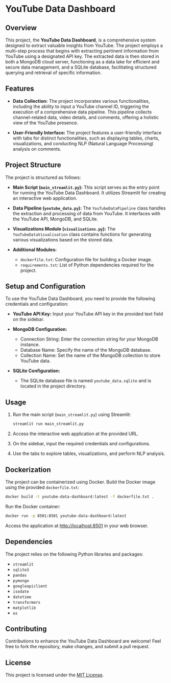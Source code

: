 # YouTube Data Dashboard

## Overview

This project, the **YouTube Data Dashboard**, is a comprehensive system designed to extract valuable insights from YouTube. The project employs a multi-step process that begins with extracting pertinent information from YouTube using a designated API key. The extracted data is then stored in both a MongoDB cloud server, functioning as a data lake for efficient and secure data management, and a SQLite database, facilitating structured querying and retrieval of specific information.

## Features

- **Data Collection:** The project incorporates various functionalities, including the ability to input a YouTube channel ID, triggering the execution of a comprehensive data pipeline. This pipeline collects channel-related data, video details, and comments, offering a holistic view of the YouTube presence.

- **User-Friendly Interface:** The project features a user-friendly interface with tabs for distinct functionalities, such as displaying tables, charts, visualizations, and conducting NLP (Natural Language Processing) analysis on comments.

## Project Structure

The project is structured as follows:

- **Main Script (`main_streamlit.py`):** This script serves as the entry point for running the YouTube Data Dashboard. It utilizes Streamlit for creating an interactive web application.

- **Data Pipeline (`youtube_data.py`):** The `YouTubeDataPipeline` class handles the extraction and processing of data from YouTube. It interfaces with the YouTube API, MongoDB, and SQLite.

- **Visualizations Module (`visualisations.py`):** The `YouTubeDataVisualisation` class contains functions for generating various visualizations based on the stored data.

- **Additional Modules:**
  - `dockerfile.txt`: Configuration file for building a Docker image.
  - `requirements.txt`: List of Python dependencies required for the project.

## Setup and Configuration

To use the YouTube Data Dashboard, you need to provide the following credentials and configuration:

- **YouTube API Key:** Input your YouTube API key in the provided text field on the sidebar.

- **MongoDB Configuration:**
  - Connection String: Enter the connection string for your MongoDB instance.
  - Database Name: Specify the name of the MongoDB database.
  - Collection Name: Set the name of the MongoDB collection to store YouTube data.

- **SQLite Configuration:**
  - The SQLite database file is named `youtube_data.sqlite` and is located in the project directory.

## Usage

1. Run the main script (`main_streamlit.py`) using Streamlit:
   ```bash
   streamlit run main_streamlit.py
   ```

2. Access the interactive web application at the provided URL.

3. On the sidebar, input the required credentials and configurations.

4. Use the tabs to explore tables, visualizations, and perform NLP analysis.

## Dockerization

The project can be containerized using Docker. Build the Docker image using the provided `dockerfile.txt`:

```bash
docker build -t youtube-data-dashboard:latest -f dockerfile.txt .
```

Run the Docker container:

```bash
docker run -p 8501:8501 youtube-data-dashboard:latest
```

Access the application at [http://localhost:8501](http://localhost:8501) in your web browser.

## Dependencies

The project relies on the following Python libraries and packages:

- `streamlit`
- `sqlite3`
- `pandas`
- `pymongo`
- `googleapiclient`
- `isodate`
- `datetime`
- `transformers`
- `matplotlib`
- `os`

## Contributing

Contributions to enhance the YouTube Data Dashboard are welcome! Feel free to fork the repository, make changes, and submit a pull request.

## License

This project is licensed under the [MIT License](LICENSE).
